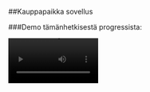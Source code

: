##Kauppapaikka sovellus

###Demo tämänhetkisestä progressista: 

<video src='https://streamable.com/4k2pf7' width=180/>
